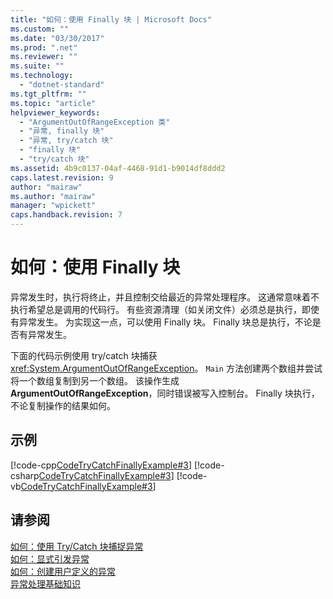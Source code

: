 ```yaml
---
title: "如何：使用 Finally 块 | Microsoft Docs"
ms.custom: ""
ms.date: "03/30/2017"
ms.prod: ".net"
ms.reviewer: ""
ms.suite: ""
ms.technology: 
  - "dotnet-standard"
ms.tgt_pltfrm: ""
ms.topic: "article"
helpviewer_keywords: 
  - "ArgumentOutOfRangeException 类"
  - "异常, finally 块"
  - "异常, try/catch 块"
  - "finally 块"
  - "try/catch 块"
ms.assetid: 4b9c0137-04af-4468-91d1-b9014df8ddd2
caps.latest.revision: 9
author: "mairaw"
ms.author: "mairaw"
manager: "wpickett"
caps.handback.revision: 7
---
```

# 如何：使用 Finally 块
异常发生时，执行将终止，并且控制交给最近的异常处理程序。  这通常意味着不执行希望总是调用的代码行。  有些资源清理（如关闭文件）必须总是执行，即使有异常发生。  为实现这一点，可以使用 Finally 块。  Finally 块总是执行，不论是否有异常发生。  
  
 下面的代码示例使用 try\/catch 块捕获 <xref:System.ArgumentOutOfRangeException>。  `Main` 方法创建两个数组并尝试将一个数组复制到另一个数组。  该操作生成 **ArgumentOutOfRangeException**，同时错误被写入控制台。  Finally 块执行，不论复制操作的结果如何。  
  
## 示例  
 [!code-cpp[CodeTryCatchFinallyExample#3](../../../samples/snippets/cpp/VS_Snippets_CLR/CodeTryCatchFinallyExample/CPP/source2.cpp#3)]
 [!code-csharp[CodeTryCatchFinallyExample#3](../../../samples/snippets/csharp/VS_Snippets_CLR/CodeTryCatchFinallyExample/CS/source2.cs#3)]
 [!code-vb[CodeTryCatchFinallyExample#3](../../../samples/snippets/visualbasic/VS_Snippets_CLR/CodeTryCatchFinallyExample/VB/source2.vb#3)]  
  
## 请参阅  
 [如何：使用 Try\/Catch 块捕捉异常](../../../docs/standard/exceptions/how-to-use-the-try-catch-block-to-catch-exceptions.md)   
 [如何：显式引发异常](../../../docs/standard/exceptions/how-to-explicitly-throw-exceptions.md)   
 [如何：创建用户定义的异常](../../../docs/standard/exceptions/how-to-create-user-defined-exceptions.md)   
 [异常处理基础知识](../../../docs/standard/exceptions/exception-handling-fundamentals.md)